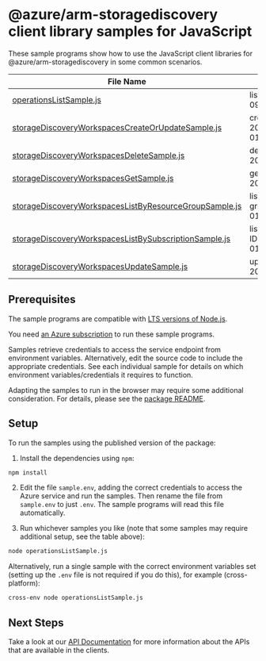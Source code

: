 # @azure/arm-storagediscovery client library samples for JavaScript

These sample programs show how to use the JavaScript client libraries for @azure/arm-storagediscovery in some common scenarios.

| **File Name**                                                                                                 | **Description**                                                                                                                               |
| ------------------------------------------------------------------------------------------------------------- | --------------------------------------------------------------------------------------------------------------------------------------------- |
| [operationsListSample.js][operationslistsample]                                                               | list the operations for the provider x-ms-original-file: 2025-09-01/Operation_List.json                                                       |
| [storageDiscoveryWorkspacesCreateOrUpdateSample.js][storagediscoveryworkspacescreateorupdatesample]           | create a StorageDiscoveryWorkspace x-ms-original-file: 2025-09-01/StorageDiscoveryWorkspaces_CreateOrUpdate.json                              |
| [storageDiscoveryWorkspacesDeleteSample.js][storagediscoveryworkspacesdeletesample]                           | delete a StorageDiscoveryWorkspace x-ms-original-file: 2025-09-01/StorageDiscoveryWorkspaces_Delete.json                                      |
| [storageDiscoveryWorkspacesGetSample.js][storagediscoveryworkspacesgetsample]                                 | get a StorageDiscoveryWorkspace x-ms-original-file: 2025-09-01/StorageDiscoveryWorkspaces_Get.json                                            |
| [storageDiscoveryWorkspacesListByResourceGroupSample.js][storagediscoveryworkspaceslistbyresourcegroupsample] | list StorageDiscoveryWorkspace resources by resource group x-ms-original-file: 2025-09-01/StorageDiscoveryWorkspaces_ListByResourceGroup.json |
| [storageDiscoveryWorkspacesListBySubscriptionSample.js][storagediscoveryworkspaceslistbysubscriptionsample]   | list StorageDiscoveryWorkspace resources by subscription ID x-ms-original-file: 2025-09-01/StorageDiscoveryWorkspaces_ListBySubscription.json |
| [storageDiscoveryWorkspacesUpdateSample.js][storagediscoveryworkspacesupdatesample]                           | update a StorageDiscoveryWorkspace x-ms-original-file: 2025-09-01/StorageDiscoveryWorkspaces_Update.json                                      |

## Prerequisites

The sample programs are compatible with [LTS versions of Node.js](https://github.com/nodejs/release#release-schedule).

You need [an Azure subscription][freesub] to run these sample programs.

Samples retrieve credentials to access the service endpoint from environment variables. Alternatively, edit the source code to include the appropriate credentials. See each individual sample for details on which environment variables/credentials it requires to function.

Adapting the samples to run in the browser may require some additional consideration. For details, please see the [package README][package].

## Setup

To run the samples using the published version of the package:

1. Install the dependencies using `npm`:

```bash
npm install
```

2. Edit the file `sample.env`, adding the correct credentials to access the Azure service and run the samples. Then rename the file from `sample.env` to just `.env`. The sample programs will read this file automatically.

3. Run whichever samples you like (note that some samples may require additional setup, see the table above):

```bash
node operationsListSample.js
```

Alternatively, run a single sample with the correct environment variables set (setting up the `.env` file is not required if you do this), for example (cross-platform):

```bash
cross-env node operationsListSample.js
```

## Next Steps

Take a look at our [API Documentation][apiref] for more information about the APIs that are available in the clients.

[operationslistsample]: https://github.com/Azure/azure-sdk-for-js/blob/main/sdk/storagediscovery/arm-storagediscovery/samples/v1/javascript/operationsListSample.js
[storagediscoveryworkspacescreateorupdatesample]: https://github.com/Azure/azure-sdk-for-js/blob/main/sdk/storagediscovery/arm-storagediscovery/samples/v1/javascript/storageDiscoveryWorkspacesCreateOrUpdateSample.js
[storagediscoveryworkspacesdeletesample]: https://github.com/Azure/azure-sdk-for-js/blob/main/sdk/storagediscovery/arm-storagediscovery/samples/v1/javascript/storageDiscoveryWorkspacesDeleteSample.js
[storagediscoveryworkspacesgetsample]: https://github.com/Azure/azure-sdk-for-js/blob/main/sdk/storagediscovery/arm-storagediscovery/samples/v1/javascript/storageDiscoveryWorkspacesGetSample.js
[storagediscoveryworkspaceslistbyresourcegroupsample]: https://github.com/Azure/azure-sdk-for-js/blob/main/sdk/storagediscovery/arm-storagediscovery/samples/v1/javascript/storageDiscoveryWorkspacesListByResourceGroupSample.js
[storagediscoveryworkspaceslistbysubscriptionsample]: https://github.com/Azure/azure-sdk-for-js/blob/main/sdk/storagediscovery/arm-storagediscovery/samples/v1/javascript/storageDiscoveryWorkspacesListBySubscriptionSample.js
[storagediscoveryworkspacesupdatesample]: https://github.com/Azure/azure-sdk-for-js/blob/main/sdk/storagediscovery/arm-storagediscovery/samples/v1/javascript/storageDiscoveryWorkspacesUpdateSample.js
[apiref]: https://learn.microsoft.com/javascript/api/@azure/arm-storagediscovery?view=azure-node-preview
[freesub]: https://azure.microsoft.com/free/
[package]: https://github.com/Azure/azure-sdk-for-js/tree/main/sdk/storagediscovery/arm-storagediscovery/README.md
